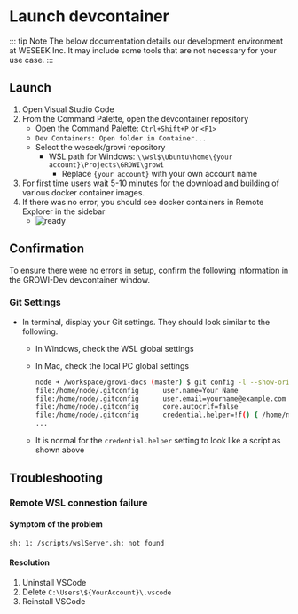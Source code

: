# Launch devcontainer

::: tip Note
The below documentation details our development environment at WESEEK Inc. It may include some tools that are not necessary for your use case.
:::

## Launch

1. Open Visual Studio Code
1. From the Command Palette, open the devcontainer repository
    * Open the Command Palette: `Ctrl+Shift+P` or `<F1>`
    * `Dev Containers: Open folder in Container...`
    * Select the weseek/growi repository
        * WSL path for Windows: `\\wsl$\Ubuntu\home\{your account}\Projects\GROWI\growi`
            * Replace `{your account}` with your own account name
1. For first time users wait 5-10 minutes for the download and building of various docker container images.
1. If there was no error, you should see docker containers in Remote Explorer in the sidebar
    * <img :src="$withBase('/assets/images/growi-dev-ready.png')" alt="ready">


## Confirmation

To ensure there were no errors in setup, confirm the following information in the GROWI-Dev devcontainer window.


### Git Settings

* In terminal, display your Git settings.  They should look similar to the following.
  * In Windows, check the WSL global settings
  * In Mac, check the local PC global settings

    ```bash
    node ➜ /workspace/growi-docs (master) $ git config -l --show-origin
    file:/home/node/.gitconfig      user.name=Your Name
    file:/home/node/.gitconfig      user.email=yourname@example.com
    file:/home/node/.gitconfig      core.autocrlf=false
    file:/home/node/.gitconfig      credential.helper=!f() { /home/node/.vscode-server/bin/a5d1cc28bb5da32ec67e86cc50f84c67cc690321/node /tmp/vscode-remote-containers-c717012556037588bd78c4b869724bf548d49841.js $*; }; f
    ...
    ```

  * It is normal for the `credential.helper` setting to look like a script as shown above
  


## Troubleshooting

### Remote WSL connestion failure

#### Symptom of the problem

```
sh: 1: /scripts/wslServer.sh: not found
```

#### Resolution

1. Uninstall VSCode
1. Delete `C:\Users\${YourAccount}\.vscode`
1. Reinstall VSCode
